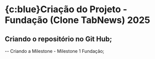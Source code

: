 # {c:blue}Criação do Projeto - Fundação (Clone TabNews) 2025

## Criando o repositório no Git Hub;

-- Criando a Milestone - Milestone 1 Fundação;